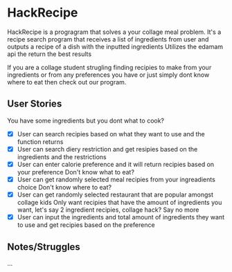 # HackRecipe

HackRecipe is a progragram that solves a your collage meal problem.
It's a recipe search program that receives a list of ingredients from user and outputs a recipe of a dish with the inputted ingredients
Utilizes the edamam api the return the best results

If you are a collage student strugling finding recipies to make from your ingredients or from any preferences you have or just simply dont know where to eat then check out our program.


## User Stories

You have some ingredients but you dont what to cook?
- [x] User can search recipies based on what they want to use and the function returns
- [x] User can search diery restriction and get resipies based on the ingredients and the restrictions
- [x] User can enter calorie preference and it will return recipies based on your preference
Don't know what to eat?
- [x] User can get randomly selected meal recipies from your ingreadients choice
Don't know where to eat? 
- [x] User can get randomly selected restaurant that are popular amongst collage kids
Only want recipies that have the amount of ingredients you want, let's say 2 ingredient recipies, collage hack? Say no more
-[x] User can input the ingredients and total amount of ingredients they want to use and get recipies based on the preference

## Notes/Struggles
...
